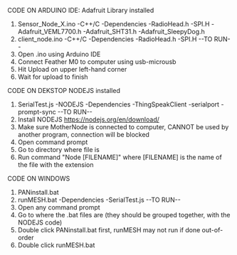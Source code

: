 CODE ON ARDUINO IDE:
Adafruit Library installed
 1. Sensor_Node_X.ino
    -C++/C
    -Dependencies
      -RadioHead.h
      -SPI.H
      -Adafruit_VEML7700.h
      -Adafruit_SHT31.h
      -Adafruit_SleepyDog.h
 2. client_node.ino
    -C++/C
    -Dependencies
      -RadioHead.h
      -SPI.H
--TO RUN--
1. Open .ino using Arduino IDE
2. Connect Feather M0 to computer using usb-microusb
3. Hit Upload on upper left-hand corner
4. Wait for upload to finish

CODE ON DEKSTOP
NODEJS installed
  1. SerialTest.js
     -NODEJS
     -Dependencies
        -ThingSpeakClient
        -serialport
        -prompt-sync
--TO RUN--
1. Install NODEJS https://nodejs.org/en/download/
2. Make sure MotherNode is connected to computer, CANNOT be used by another program, connection will be blocked
3. Open command prompt
4. Go to directory where file is
5. Run command "Node [FILENAME]" where [FILENAME] is the name of the file with the extension

CODE ON WINDOWS
1. PANinstall.bat
2. runMESH.bat
  -Dependencies
    -SerialTest.js
--TO RUN--
1. Open any command prompt
2. Go to where the .bat files are (they should be grouped together, with the NODEJS code)
3. Double click PANinstall.bat first, runMESH may not run if done out-of-order
4. Double click runMESH.bat
